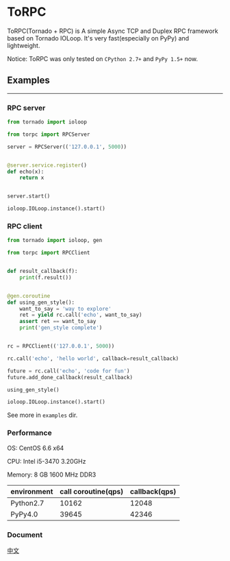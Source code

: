 # ToRPC

ToRPC(Tornado + RPC) is A simple Async TCP and Duplex RPC framework based on Tornado IOLoop. It's very fast(especially on PyPy) and lightweight.

Notice: ToRPC was only tested on `CPython 2.7+` and `PyPy 1.5+` now.

## Examples
--------

### RPC server
```python
from tornado import ioloop

from torpc import RPCServer

server = RPCServer(('127.0.0.1', 5000))


@server.service.register()
def echo(x):
    return x


server.start()

ioloop.IOLoop.instance().start()
```

### RPC client
```python
from tornado import ioloop, gen

from torpc import RPCClient


def result_callback(f):
    print(f.result())


@gen.coroutine
def using_gen_style():
    want_to_say = 'way to explore'
    ret = yield rc.call('echo', want_to_say)
    assert ret == want_to_say
    print('gen_style complete')


rc = RPCClient(('127.0.0.1', 5000))

rc.call('echo', 'hello world', callback=result_callback)

future = rc.call('echo', 'code for fun')
future.add_done_callback(result_callback)

using_gen_style()

ioloop.IOLoop.instance().start()
```

See more in `examples` dir.


### Performance

OS: CentOS 6.6 x64

CPU: Intel i5-3470 3.20GHz

Memory: 8 GB 1600 MHz DDR3

environment | call coroutine(qps) | callback(qps)
------------|---------------------|-------------------
Python2.7   | 10162               | 12048
PyPy4.0     | 39645               | 42346

### Document
[中文](https://github.com/yoki123/torpc/blob/master/README-zh.md)